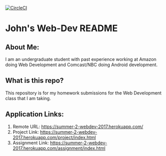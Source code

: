 [![CircleCI](https://circleci.com/gh/jgall/gallagher-john-webdev.svg?style=svg)](https://circleci.com/gh/jgall/gallagher-john-webdev)

# John's Web-Dev README


## About Me:

I am an undergraduate student with past experience working at Amazon doing Web Development and Comcast/NBC doing Android development.


## What is this repo?


This repository is for my homework submissions for the Web Development class that I am taking.


## Application Links:


1. Remote URL: https://summer-2-webdev-2017.herokuapp.com/
1. Project Link: https://summer-2-webdev-2017.herokuapp.com/project/index.html
1. Assignment Link: https://summer-2-webdev-2017.herokuapp.com/assignment/index.html
